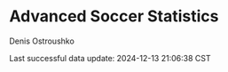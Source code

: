 # Advanced Soccer Statistics
Denis Ostroushko

<!-- gfm -->

Last successful data update: 2024-12-13 21:06:38 CST
